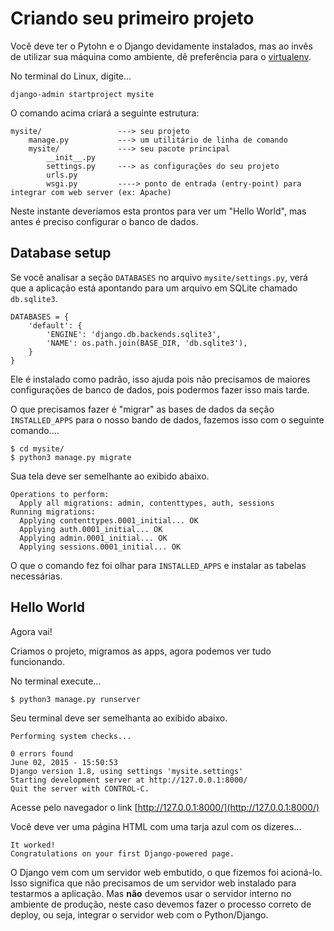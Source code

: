 Criando seu primeiro projeto
===

Você deve ter o Pytohn e o Django devidamente instalados, mas ao invês de 
utilizar sua máquina como ambiente, dê preferência para o 
[virtualenv](http://www.devfuria.com.br/python/virtualenv/).


No terminal do Linux, digite...

    django-admin startproject mysite


O comando acima criará a seguinte estrutura:

    mysite/                 ---> seu projeto
        manage.py           ---> um utilitário de linha de comando
        mysite/             ---> seu pacote principal
            __init__.py
            settings.py     ---> as configurações do seu projeto
            urls.py
            wsgi.py         ----> ponto de entrada (entry-point) para integrar com web server (ex: Apache)

Neste instante deveríamos esta prontos para ver um "Hello World", mas antes é 
preciso configurar o banco de dados.


Database setup
---

Se você analisar a seção `DATABASES` no arquivo `mysite/settings.py`, verá que a aplicação está apontando para um 
arquivo em SQLite chamado `db.sqlite3`.

    DATABASES = {
        'default': {
            'ENGINE': 'django.db.backends.sqlite3',
            'NAME': os.path.join(BASE_DIR, 'db.sqlite3'),
        }
    }

Ele é instalado como padrão, isso ajuda pois não precisamos de maiores configurações de banco de dados, pois podermos
fazer isso mais tarde.

O que precisamos fazer é "migrar" as bases de dados da seção `INSTALLED_APPS` 
para o nosso bando de dados, fazemos isso
com o seguinte comando....

    $ cd mysite/
    $ python3 manage.py migrate

Sua tela deve ser semelhante ao exibido abaixo.

    Operations to perform:
      Apply all migrations: admin, contenttypes, auth, sessions
    Running migrations:
      Applying contenttypes.0001_initial... OK
      Applying auth.0001_initial... OK
      Applying admin.0001_initial... OK
      Applying sessions.0001_initial... OK

O que o comando fez foi olhar para `INSTALLED_APPS` e instalar as tabelas 
necessárias.



Hello World
---

Agora vai!

Criamos o projeto, migramos as apps, agora podemos ver tudo funcionando.

No terminal execute...

    $ python3 manage.py runserver

Seu terminal deve ser semelhanta ao exibido abaixo.

    Performing system checks...

    0 errors found
    June 02, 2015 - 15:50:53
    Django version 1.8, using settings 'mysite.settings'
    Starting development server at http://127.0.0.1:8000/
    Quit the server with CONTROL-C.

Acesse pelo navegador o link [http://127.0.0.1:8000/](http://127.0.0.1:8000/)

Você deve ver uma página HTML com uma tarja azul com os dizeres...

    It worked!
    Congratulations on your first Django-powered page.

O Django vem com um servidor web embutido, o que fizemos foi acioná-lo.  Isso significa que não precisamos de um 
servidor web instalado para testarmos a aplicação. Mas __não__ devemos usar o servidor interno no ambiente de produção, 
neste caso devemos fazer o processo correto de deploy, ou seja, integrar o servidor web com o Python/Django.
